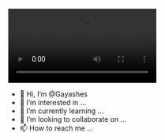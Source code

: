 ![](gif.mov)

- 👋 Hi, I’m @Gayashes
- 👀 I’m interested in ...
- 🌱 I’m currently learning ...
- 💞️ I’m looking to collaborate on ...
- 📫 How to reach me ...

<!---
Gayashes/Gayashes is a ✨ special ✨ repository because its `README.md` (this file) appears on your GitHub profile.
You can click the Preview link to take a look at your changes.
--->

